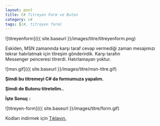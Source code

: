 ```yaml
---
layout: post
title: C# Titreyen Form ve Buton
category: c#
tags: [c#, titreyen form]
---
```

![titreyenform]({{ site.baseurl }}/images/titre/titreyenform.png)


Eskiden, MSN zamanında karşı taraf cevap vermediği zaman mesajımızı tekrar hatırlatmak için titreşim gönderirdik. Karşı tarafın Messenger penceresi titrerdi. Hatırlamayan yoktur. 

![msn.gif]({{ site.baseurl }}/images/titre/msn-titre.gif)


<b>Şimdi bu titremeyi C# da formumuza yapalım.</b>


<script src="https://gist.github.com/yldrmzffr/9803e31ed1c5f9b25dff64595b385215.js"></script>


<b>Şimdi de Butonu titretelim..</b>

<script src="https://gist.github.com/yldrmzffr/bc1a9e9a1f9f199dfff29609c723a2ef.js"></script>


<b>İşte Sonuç :</b>

![titreyen-form]({{ site.baseurl }}/images/titre/form.gif)



Kodları indirmek için <a href="https://yldrmzffr.com/dosyalar/titre.zip">Tıklayın.</a>